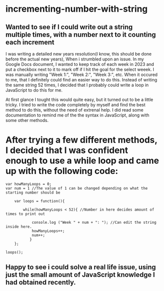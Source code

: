 # incrementing-number-with-string
Wanted to see if I could write out a string multiple times, with a number next to it counting each increment
----------------------

I was writing a detailed new years resolution(I know, this should be done before the actual new years), When i strumbled upon an issue. In my Google Docs document, I wanted to keep track of each week in 2023 and put a checkbox next to it to mark off if I hit the goal for the select weeek. I was manually writing "Week 1:", "Week 2:",
"Week 3:", etc. When it occured to me, that I definitely could find an easier way to do this. Instead of writing the same string 52 times, I decided that I probably could write a loop in JavaScript to do this for me.

At first glance I tought this would quite easy, but it turned out to be a little tricky. I tried to write the code completely by myself and find the best method to do this, without the need of extrenal help. I did read some documentation to remind me of the the syntax in JavaScript, along with some other methods.
# After trying a few different methods, I decided that I was confident enough to use a while loop and came up with the following code:


    var howManyLoops = 0;
    var num = 1 //The value of 1 can be changed depending on what the starting number should be

        var loops = function(){

            while(howManyLoops < 52){ //Number in here decides amount of times to print out
    
                console.log ("Week " + num + ": "); //Can edit the string inside here. 
                howManyLoops++;
                num++;
               }
        };
    
    loops();

## Happy to see i could solve a real life issue, using just the small amount of JavaScript knowledge I had obtained recently.
